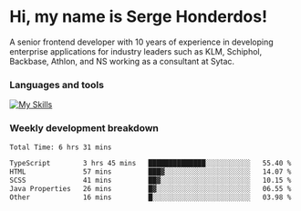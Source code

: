# Hi, my name is Serge Honderdos!

A senior frontend developer with 10 years of experience in developing enterprise applications for industry leaders such as KLM, Schiphol, Backbase, Athlon, and NS working as a consultant at Sytac.

### Languages and tools
[![My Skills](https://skillicons.dev/icons?i=js,ts,angular,react,vue,nodejs,sqlite,postgres,mongodb,git,azure)](#)

### Weekly development breakdown
<!--START_SECTION:waka-->

```txt
Total Time: 6 hrs 31 mins

TypeScript        3 hrs 45 mins   ██████████████░░░░░░░░░░░   55.40 %
HTML              57 mins         ███▓░░░░░░░░░░░░░░░░░░░░░   14.07 %
SCSS              41 mins         ██▓░░░░░░░░░░░░░░░░░░░░░░   10.15 %
Java Properties   26 mins         █▓░░░░░░░░░░░░░░░░░░░░░░░   06.55 %
Other             16 mins         █░░░░░░░░░░░░░░░░░░░░░░░░   03.98 %
```

<!--END_SECTION:waka-->
